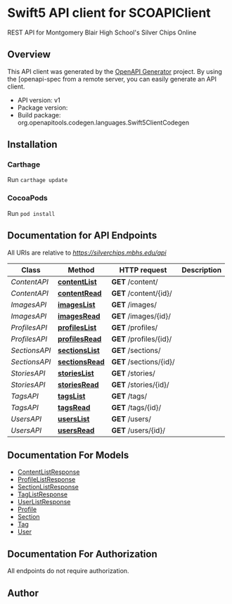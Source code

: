 # Swift5 API client for SCOAPIClient

REST API for Montgomery Blair High School's Silver Chips Online

## Overview
This API client was generated by the [OpenAPI Generator](https://openapi-generator.tech) project.  By using the [openapi-spec from a remote server, you can easily generate an API client.

- API version: v1
- Package version: 
- Build package: org.openapitools.codegen.languages.Swift5ClientCodegen

## Installation

### Carthage

Run `carthage update`

### CocoaPods

Run `pod install`

## Documentation for API Endpoints

All URIs are relative to *https://silverchips.mbhs.edu/api*

Class | Method | HTTP request | Description
------------ | ------------- | ------------- | -------------
*ContentAPI* | [**contentList**](docs/ContentAPI.md#contentlist) | **GET** /content/ | 
*ContentAPI* | [**contentRead**](docs/ContentAPI.md#contentread) | **GET** /content/{id}/ | 
*ImagesAPI* | [**imagesList**](docs/ImagesAPI.md#imageslist) | **GET** /images/ | 
*ImagesAPI* | [**imagesRead**](docs/ImagesAPI.md#imagesread) | **GET** /images/{id}/ | 
*ProfilesAPI* | [**profilesList**](docs/ProfilesAPI.md#profileslist) | **GET** /profiles/ | 
*ProfilesAPI* | [**profilesRead**](docs/ProfilesAPI.md#profilesread) | **GET** /profiles/{id}/ | 
*SectionsAPI* | [**sectionsList**](docs/SectionsAPI.md#sectionslist) | **GET** /sections/ | 
*SectionsAPI* | [**sectionsRead**](docs/SectionsAPI.md#sectionsread) | **GET** /sections/{id}/ | 
*StoriesAPI* | [**storiesList**](docs/StoriesAPI.md#storieslist) | **GET** /stories/ | 
*StoriesAPI* | [**storiesRead**](docs/StoriesAPI.md#storiesread) | **GET** /stories/{id}/ | 
*TagsAPI* | [**tagsList**](docs/TagsAPI.md#tagslist) | **GET** /tags/ | 
*TagsAPI* | [**tagsRead**](docs/TagsAPI.md#tagsread) | **GET** /tags/{id}/ | 
*UsersAPI* | [**usersList**](docs/UsersAPI.md#userslist) | **GET** /users/ | 
*UsersAPI* | [**usersRead**](docs/UsersAPI.md#usersread) | **GET** /users/{id}/ | 


## Documentation For Models

 - [ContentListResponse](docs/ContentListResponse.md)
 - [ProfileListResponse](docs/ProfileListResponse.md)
 - [SectionListResponse](docs/SectionListResponse.md)
 - [TagListResponse](docs/TagListResponse.md)
 - [UserListResponse](docs/UserListResponse.md)
 - [Profile](docs/Profile.md)
 - [Section](docs/Section.md)
 - [Tag](docs/Tag.md)
 - [User](docs/User.md)


## Documentation For Authorization

 All endpoints do not require authorization.


## Author



